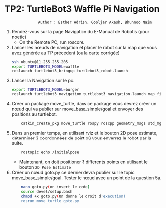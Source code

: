 # TP2: TurtleBot3 Waffle Pi Navigation 
                   Author : Esther Adrien, Gooljar Akash, Bhunnoo Naim
  
1. Rendez-vous sur la page Navigation du E-Manual de Robotis (pour noetic)
    - On the Remote PC, run roscore.
2. Lancer les nœuds de navigation et placer le robot sur la map que vous avez générée 
au TP précédent (ou la carte corrigée)
    ```sh
    ssh ubuntu@11.255.255.205
    export TURTLEBOT3_MODEL=waffle
    roslaunch turtlebot3_bringup turtlebot3_robot.launch
    ```
3. Lancer la Navigation sur le  pc.
    ```sh
    export TURTLEBOT3_MODEL=burger
    roslaunch turtlebot3_navigation turtlebot3_navigation.launch map_file:=/home/info/map_tb5_cleaned_full.pgm
    ```
4. Créer un package move_turtle, dans ce package vous devrez créer un nœud qui va
publier sur move_base_simple/goal et envoyer des positions au turtlebot.
    ```sh
        catkin_create_pkg move_turtle rospy roscpp geometry_msgs std_mgs
    ```
5. Dans un premier temps, en utilisant rviz et le bouton 2D pose estimate, 
déterminer 3 coordonnées de point où vous enverrez le robot par la suite.
    ```sh
        rostopic echo /initialpose
    ```
    - Maintenant, on doit positioner 3 differents points en utilisant le bouton ```2D Pose Estimate ```
6. Créer un nœud goto.py ce dernier devra publier sur le topic move_base_simple/goal. Tester le nœud avec un point de la question 5a.
    ```sh
        nano goto.py(on insert le code)
        source devel/setup.bash
        chmod +x goto.py(On donne le droit d'execution)
        rosrun move_turtle goto.py
    ```